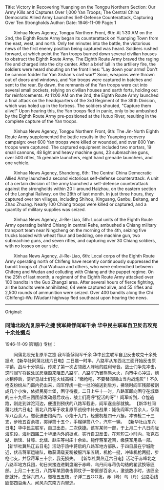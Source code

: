 Title: Victory in Recovering Yuanping on the Tongpu Northern Section: Our Army Kills and Captures Over 1,000 Yan Troops; The Central China Democratic Allied Army Launches Self-Defense Counterattack, Capturing Over Ten Strongholds
Author:
Date: 1946-11-09
Page: 1

　　Xinhua News Agency, Tongpu Northern Front, 6th: At 1:30 AM on the 2nd, the Eighth Route Army began its counterattack on Yuanping Town from the east, west, and north. Only ten minutes into the battle, the victorious news of the first enemy position being captured was heard. Soldiers rushed forward, at which point the Yan troops burned down several civilian houses to obstruct the Eighth Route Army. The Eighth Route Army braved the raging fire and charged into the city center. After a brief lull in the artillery fire, the soldiers were heard shouting on the front lines: "Lay down your arms! Don't be cannon fodder for Yan Xishan's civil war!" Soon, weapons were thrown out of doors and windows, and Yan troops were captured in batches and sent to the rear. By dawn, the remnants of the Yan troops were cut into several small pockets, relying on civilian houses and earth forts, holding out for reinforcements. At 11:00 AM on the 2nd, the Eighth Route Army launched a final attack on the headquarters of the 3rd Regiment of the 39th Division, which was holed up in the fortress. The soldiers shouted, "Capture them alive!" Upon hearing this, the Yan troops fled in panic, only to be ambushed by the Eighth Route Army pre-positioned at the Hutuo River, resulting in the complete capture of the Yan troops.

　　Xinhua News Agency, Tongpu Northern Front, 6th: The Jin-North Eighth Route Army supplemented the battle results in the Yuanping recovery campaign: over 600 Yan troops were killed or wounded, and over 800 Yan troops were captured. The captured equipment included two mortars, 19 small cannons, 48 light and heavy machine guns, 23 submachine guns, over 500 rifles, 15 grenade launchers, eight hand grenade launchers, and one vehicle.

　　Xinhua News Agency, Shandong, 6th: The Central China Democratic Allied Army launched a second victorious self-defense counterattack. A unit of a certain division of the army launched a self-defense counterattack against the strongholds within 20 li around Haizhou, on the eastern section of the Longhai Railway, on the 28th of last month. In just three hours, they captured over ten villages, including Shihou, Xinguang, Ganbu, Beitang, and Zhao Zhuang. Nearly 100 Chiang troops were killed or captured, and a quantity of military supplies was seized.

　　Xinhua News Agency, Ji-Re-Liao, 5th: Local units of the Eighth Route Army operating behind Chiang in central Rehe, ambushed a Chiang military transport team near Ningcheng on the morning of the 4th, seizing five trucks loaded with wheat flour and bedding, one machine gun, two submachine guns, and seven rifles, and capturing over 30 Chiang soldiers, with no losses on our side.

　　Xinhua News Agency, Ji-Re-Liao, 6th: Local corps of the Eighth Route Army operating north of Chifeng have recently continuously suppressed the bandit troops of Zhai Wuhuan and others, who were entrenched between Chifeng and Wudan and colluding with Chiang and the puppet regime. On the 25th of last month, a regiment of the Eighth Route Army attacked over 100 bandits in the Guo Zhangzi area. After several hours of fierce fighting, all the bandits were annihilated, 64 were captured alive, and 55 rifles and 2,500 rounds of ammunition were seized. Over 400 bandits along the Chi (Chifeng)-Wu (Wudan) highway fled southeast upon hearing the news.



<hr /> 

Original: 


### 同蒲北段光复原平之捷  我军毙俘阎军千余  华中民主联军自卫反击攻克十余处据点

1946-11-09
第1版()
专栏：

　　同蒲北段光复原平之捷
    我军毙俘阎军千余
    华中民主联军自卫反击攻克十余处据点
    【新华社同蒲北线六日电】二日晨一时半，八路军从东西北三面开始反击原平镇，战斗十分钟后，传来了第一次占领敌人阵地的胜利号音。战士们争先冲击，这时阎军将数处民房烧毁来阻击八路军，八路军乃冒熊熊大火，向市中心冲进，炮火稍停后，便听见战士们在火线高喊：“缴枪吧，不要替阎锡山当内战炮灰”！不久枪支纷纷从门窗内扔出来，阎军俘虏一批一批的被送到后方，拂晓时阎军残部被割成几个小块，依据民房土堡，困守待援。二日上午十一时，八路军即向困守在城堡的三十九师三团团部发动最后攻击，战士们高呼“捉活的呀”！阎军听到，仓惶逃跑，刚走到滹沱河边，便遭到预伏的八路军截击，阎军遂全部就擒。
    【新华社同蒲北线六日电】晋北八路军于收复原平战役中补充战果：毙伤阎军六百余人，俘阎军八百余人。缴获迫击炮两门，小炮十九门，轻重机枪四十八挺，冲锋枪二十三支，步枪五百余枝，掷弹筒十五个，手榴弹筒八个，汽车一辆。
    【新华社山东六日电】华中民主联军，自卫出击，二次获捷。该军某师一部，于上月二十八日向陇海东段，海州四围二十华里内外的据点，实行自卫反击，在短短三小时内，攻克石湖、新馆、甘埠、北塘、赵庄等村庄十余处。毙俘蒋军近百，缴获军用品一部。
    【新华社冀热辽五日电】活动于热中蒋后的八路军地方部队，于四日晨在宁城附近，伏击蒋军运输队，缴获满载麦粉被服汽车五辆，机枪一挺，冲锋机枪两挺，步枪七支，并俘蒋军三十余，我无损失。
    【新华社冀热辽六日电】活动于赤峰北之八路军地方兵团，旬日来接连进剿盘踞于赤峰、乌丹间与蒋伪勾结的翟武换等匪部。上月二十五日，八路军某团袭击郭仗子一带匪部百余人，激战数小时，该匪全部就歼，生俘六四人，缴枪五五枝，子弹二五○○发，赤（峰）乌（丹）公路沿线匪部四百余人，闻风向东南方向窜逃。
